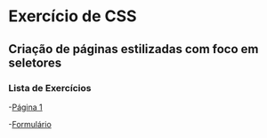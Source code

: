 # Exercício de CSS

## Criação de páginas estilizadas com foco em seletores

### Lista de Exercícios

-[Página 1](./paginas/pagina1.html)

-[Formulário](./paginas/formulario.html)